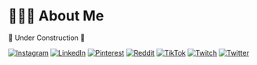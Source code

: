 # 👨🏻‍💻 About Me
🚧 Under Construction 🚧

[![Instagram](https://img.shields.io/badge/Instagram-%23E4405F.svg?logo=Instagram&logoColor=white)](https://instagram.com/riezrachman) [![LinkedIn](https://img.shields.io/badge/LinkedIn-%230077B5.svg?logo=linkedin&logoColor=white)](https://linkedin.com/in/riezrachman) [![Pinterest](https://img.shields.io/badge/Pinterest-%23E60023.svg?logo=Pinterest&logoColor=white)](https://pinterest.com/riezrachman) [![Reddit](https://img.shields.io/badge/Reddit-%23FF4500.svg?logo=Reddit&logoColor=white)](https://reddit.com/user/riezrachman) [![TikTok](https://img.shields.io/badge/TikTok-%23000000.svg?logo=TikTok&logoColor=white)](https://tiktok.com/@riezrachman) [![Twitch](https://img.shields.io/badge/Twitch-%239146FF.svg?logo=Twitch&logoColor=white)](https://twitch.tv/riezrachman) [![Twitter](https://img.shields.io/badge/Twitter-%231DA1F2.svg?logo=Twitter&logoColor=white)](https://twitter.com/riezrachman) 
